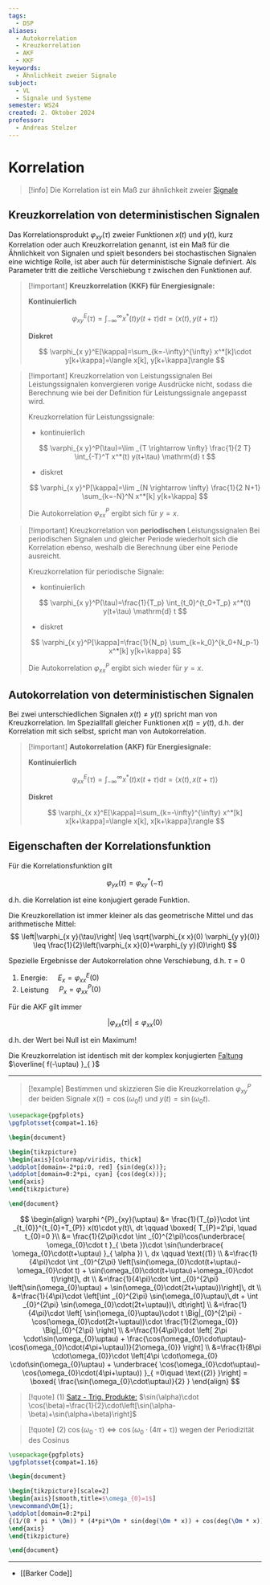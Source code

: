```yaml
---
tags:
  - DSP
aliases:
  - Autokorrelation
  - Kreuzkorrelation
  - AKF
  - KKF
keywords:
  - Ähnlichkeit zweier Signale
subject:
  - VL
  - Signale und Systeme
semester: WS24
created: 2. Oktober 2024
professor:
  - Andreas Stelzer
---
```

 

# Korrelation

> [!info] Die Korrelation ist ein Maß zur ähnlichkeit zweier [Signale](Signale.md)

## Kreuzkorrelation von deterministischen Signalen

Das Korrelationsprodukt $\varphi_{x y}(\tau)$ zweier Funktionen $x(t)$ und $y(t)$, kurz Korrelation oder auch Kreuzkorrelation genannt, ist ein Maß für die Ähnlichkeit von Signalen und spielt besonders bei stochastischen Signalen eine wichtige Rolle, ist aber auch für deterministische Signale definiert. Als Parameter tritt die zeitliche Verschiebung $\tau$ zwischen den Funktionen auf.

> [!important] **Kreuzkorrelation (KKF) für Energiesignale:**
> 
> **Kontinuierlich**
> 
> $$
> \varphi_{x y}^E(\tau)=\int_{-\infty}^{\infty} x^*(t) y(t+\tau) \mathrm{d} t=\langle x(t), y(t+\tau)\rangle
> $$
> 
> **Diskret**
> 
> $$
> \varphi_{x y}^E[\kappa]=\sum_{k=-\infty}^{\infty} x^*[k]\cdot y[k+\kappa]=\langle x[k], y[k+\kappa]\rangle
> $$
> 

> [!important] Kreuzkorrelation von Leistungssignalen
> Bei Leistungssignalen konvergieren vorige Ausdrücke nicht, sodass die Berechnung wie bei der Definition für Leistungssignale angepasst wird.
> 
> Kreuzkorrelation für Leistungssignale:
> - kontinuierlich
> 
> $$
> \varphi_{x y}^P(\tau)=\lim _{T \rightarrow \infty} \frac{1}{2 T} \int_{-T}^T x^*(t) y(t+\tau) \mathrm{d} t
> $$
> 
> - diskret
> 
> $$
> \varphi_{x y}^P[\kappa]=\lim _{N \rightarrow \infty} \frac{1}{2 N+1} \sum_{k=-N}^N x^*[k] y[k+\kappa]
> $$
> 
> 
> Die Autokorrelation $\varphi_{x x}^P$ ergibt sich für $y=x$.

> [!important] Kreuzkorrelation von **periodischen** Leistungssignalen
> Bei periodischen Signalen und gleicher Periode wiederholt sich die Korrelation ebenso, weshalb die Berechnung über eine Periode ausreicht.
> 
> Kreuzkorrelation für periodische Signale:
> - kontinuierlich
> 
> $$
> \varphi_{x y}^P(\tau)=\frac{1}{T_p} \int_{t_0}^{t_0+T_p} x^*(t) y(t+\tau) \mathrm{d} t
> $$
> 
> - diskret
> 
> $$
> \varphi_{x y}^P[\kappa]=\frac{1}{N_p} \sum_{k=k_0}^{k_0+N_p-1} x^*[k] y[k+\kappa]
> $$
> 
> 
> Die Autokorrelation $\varphi_{x x}^P$ ergibt sich wieder für $y=x$.

## Autokorrelation von deterministischen Signalen

Bei zwei unterschiedlichen Signalen $x(t) \neq y(t)$ spricht man von Kreuzkorrelation. Im Speziallfall gleicher Funktionen $x(t)=y(t)$, d.h. der Korrelation mit sich selbst, spricht man von Autokorrelation.

> [!important] **Autokorrelation (AKF) für Energiesignale:**
> 
> **Kontinuierlich**
> 
> $$
> \varphi_{x x}^E(\tau)=\int_{-\infty}^{\infty} x^*(t) x(t+\tau) \mathrm{d} t=\langle x(t), x(t+\tau)\rangle
> $$
> 
> **Diskret**
> 
> $$
> \varphi_{x x}^E[\kappa]=\sum_{k=-\infty}^{\infty} x^*[k] x[k+\kappa]=\langle x[k], x[k+\kappa]\rangle
> $$

## Eigenschaften der Korrelationsfunktion

Für die Korrelationsfunktion gilt

$$
\varphi_{y x}(\tau)=\varphi_{x y}^*(-\tau)
$$

d.h. die Korrelation ist eine konjugiert gerade Funktion.

Die Kreuzkorellation ist immer kleiner als das geometrische Mittel und das arithmetische Mittel:
$$
\left|\varphi_{x y}(\tau)\right| \leq \sqrt{\varphi_{x x}(0) \varphi_{y y}(0)} \leq \frac{1}{2}\left(\varphi_{x x}(0)+\varphi_{y y}(0)\right)
$$


Spezielle Ergebnisse der Autokorrelation ohne Verschiebung, d.h. $\tau=0$

1. Energie: $\quad E_x=\varphi_{x x}^E(0)$
2. Leistung $\quad P_x=\varphi_{x x}^P(0)$

Für die AKF gilt immer

$$
\left|\varphi_{x x}(\tau)\right| \leq \varphi_{x x}(0)
$$

d.h. der Wert bei Null ist ein Maximum!

Die Kreuzkorrelation ist identisch mit der komplex konjugierten [Faltung](../Digitaltechnik/Faltung.md) $\overline{ f(-\uptau) }_{  }$

---

>[!example] Bestimmen und skizzieren Sie die Kreuzkorrelation $\varphi_{x y}^P$ der beiden Signale $x(t)=\cos \left(\omega_0 t\right)$ und $y(t)=\sin \left(\omega_0 t\right)$.

```tikz
\usepackage{pgfplots}
\pgfplotsset{compat=1.16}

\begin{document}

\begin{tikzpicture}
\begin{axis}[colormap/viridis, thick]
\addplot[domain=-2*pi:0, red] {sin(deg(x))};
\addplot[domain=0:2*pi, cyan] {cos(deg(x))};
\end{axis}
\end{tikzpicture}

\end{document}
```

$$
\begin{align}
\varphi ^{P}_{xy}(\uptau) &= \frac{1}{T_{p}}\cdot \int _{t_{0}}^{t_{0}+T_{P}} x(t)\cdot y(t)\, dt \qquad \boxed{ T_{P}=2\pi, \quad t_{0}=0 }\\
&= \frac{1}{2\pi}\cdot \int _{0}^{2\pi}\cos(\underbrace{ \omega_{0}\cdot t }_{ \beta })\cdot \sin(\underbrace{ \omega_{0}\cdot(t+\uptau) }_{ \alpha }) \, dx \qquad \text{(1)} \\
&=\frac{1}{4\pi}\cdot \int _{0}^{2\pi} \left[\sin(\omega_{0}\cdot(t+\uptau)-\omega_{0}\cdot t) + \sin(\omega_{0}\cdot(t+\uptau)+\omega_{0}\cdot t)\right]\, dt \\
&=\frac{1}{4\pi}\cdot \int _{0}^{2\pi} \left[\sin(\omega_{0}\uptau) + \sin(\omega_{0}\cdot(2t+\uptau))\right]\, dt \\
&=\frac{1}{4\pi}\cdot \left[\int _{0}^{2\pi} \sin(\omega_{0}\uptau)\,dt + \int _{0}^{2\pi} \sin(\omega_{0}\cdot(2t+\uptau))\, dt\right] \\
&=\frac{1}{4\pi}\cdot \left[  \sin(\omega_{0}\uptau)\cdot t \Big|_{0}^{2\pi}  - \cos(\omega_{0}\cdot(2t+\uptau))\cdot \frac{1}{2\omega_{0}} \Big|_{0}^{2\pi} \right] \\
&=\frac{1}{4\pi}\cdot \left[  2\pi \cdot\sin(\omega_{0}\uptau) + \frac{\cos(\omega_{0}\cdot\uptau)-\cos(\omega_{0}\cdot(4\pi+\uptau))}{2\omega_{0}} \right] \\
&=\frac{1}{8\pi \cdot\omega_{0}}\cdot \left[4\pi \cdot\omega_{0} \cdot\sin(\omega_{0}\uptau) + \underbrace{ \cos(\omega_{0}\cdot\uptau)-\cos(\omega_{0}\cdot(4\pi+\uptau)) }_{ =0\quad \text{(2)} }\right] = \boxed{ \frac{\sin(\omega_{0}\cdot\uptau)}{2} }
\end{align}
$$


> [!quote] (1) [Satz - Trig. Produkte:](../Mathematik/Trigonometrische%20Funktionen.md#Produkte%20von%20Winkelfunktionen) $\sin(\alpha)\cdot \cos(\beta)=\frac{1}{2}\cdot\left[\sin(\alpha-\beta)+\sin(\alpha+\beta)\right]$

> [!quote] (2) $\cos(\omega_{0}\cdot\uptau) \iff \cos(\omega_{0}\cdot(4\pi+\uptau))$ wegen der Periodizität des Cosinus

```tikz
\usepackage{pgfplots}
\pgfplotsset{compat=1.16}

\begin{document}

\begin{tikzpicture}[scale=2]
\begin{axis}[smooth,title=$\omega_{0}=1$]
\newcommand\Om{1};
\addplot[domain=0:2*pi]
{(1/(8 * pi * \Om)) * (4*pi*\Om * sin(deg(\Om * x)) + cos(deg(\Om * x)) - cos(deg(\Om*(4*pi + x))))};
\end{axis}
\end{tikzpicture}

\end{document}
```

---

- [[Barker Code]]
